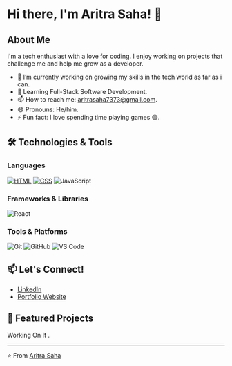 # Hi there, I'm Aritra Saha! 👋

## About Me
I'm a tech enthusiast with a love for coding. I enjoy working on projects that challenge me and help me grow as a developer.

- 🔭 I’m currently working on growing my skills in the tech world as far as i can.
- 🌱 Learning Full-Stack Software Development.
- 📫 How to reach me: aritrasaha7373@gmail.com.
- 😄 Pronouns: He/him.
- ⚡ Fun fact: I love spending time playing games 😅.

## 🛠️ Technologies & Tools

### Languages
[![HTML](https://img.shields.io/badge/HTML-%23E34F26.svg?logo=html5&logoColor=white)](#)
[![CSS](https://img.shields.io/badge/CSS-1572B6?logo=css3&logoColor=fff)](#)
![JavaScript](https://img.shields.io/badge/-JavaScript-F7DF1E?style=flat&logo=javascript&logoColor=black)

### Frameworks & Libraries
![React](https://img.shields.io/badge/-React-61DAFB?style=flat&logo=react&logoColor=black)

### Tools & Platforms
![Git](https://img.shields.io/badge/-Git-F05032?style=flat&logo=git&logoColor=white)
![GitHub](https://img.shields.io/badge/-GitHub-181717?style=flat&logo=github&logoColor=white)
![VS Code](https://img.shields.io/badge/-VS%20Code-007ACC?style=flat&logo=visual-studio-code&logoColor=white)

## 📫 Let's Connect!

- [LinkedIn](https://www.linkedin.com/in/aritra-saha-rainx/)
- [Portfolio Website](https://aritraxrain.netlify.app/)

## 🌟 Featured Projects

Working On It .

---

⭐️ From [Aritra Saha](https://github.com/Rain-09x16)
